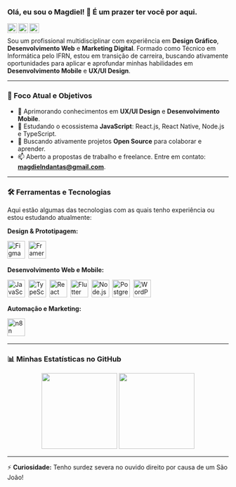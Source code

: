 ### Olá, eu sou o Magdiel! 👋 É um prazer ter você por aqui.

<a href="mailto:magdielndantas@gmail.com"><img align="left" alt="Gmail" width="22px" src="https://cdn.jsdelivr.net/npm/simple-icons@v3/icons/gmail.svg" /></a>
<a href="https://www.linkedin.com/in/magdielndantas/"><img align="left" alt="Linkedin" width="22px" src="https://cdn.jsdelivr.net/npm/simple-icons@v3/icons/linkedin.svg" /></a>
<a href="https://www.instagram.com/magdielndantas/"><img align="left" alt="Instagram" width="22px" src="https://cdn.jsdelivr.net/npm/simple-icons@v3/icons/instagram.svg" /></a>

<br />

Sou um profissional multidisciplinar com experiência em **Design Gráfico**, **Desenvolvimento Web** e **Marketing Digital**. Formado como Técnico em Informática pelo IFRN, estou em transição de carreira, buscando ativamente oportunidades para aplicar e aprofundar minhas habilidades em **Desenvolvimento Mobile** e **UX/UI Design**.

---

### 🎯 Foco Atual e Objetivos

* 🌱 Aprimorando conhecimentos em **UX/UI Design** e **Desenvolvimento Mobile**.
* 🚀 Estudando o ecossistema **JavaScript**: React.js, React Native, Node.js e TypeScript.
* 👯 Buscando ativamente projetos **Open Source** para colaborar e aprender.
* 📫 Aberto a propostas de trabalho e freelance. Entre em contato: **magdielndantas@gmail.com**.

---

### 🛠️ Ferramentas e Tecnologias

Aqui estão algumas das tecnologias com as quais tenho experiência ou estou estudando atualmente:

**Design & Prototipagem:**
<p>
  <img src="https://cdn.jsdelivr.net/npm/simple-icons@v3/icons/figma.svg" alt="Figma" width="40" height="40"/>&nbsp;
  <img src="https://cdn.jsdelivr.net/npm/simple-icons@v3/icons/framer.svg" alt="Framer" width="40" height="40"/>&nbsp;
</p>

**Desenvolvimento Web e Mobile:**
<p>
  <img src="https://cdn.jsdelivr.net/npm/simple-icons@v3/icons/javascript.svg" alt="JavaScript" width="40" height="40"/>&nbsp;
  <img src="https://cdn.jsdelivr.net/npm/simple-icons@v3/icons/typescript.svg" alt="TypeScript" width="40" height="40" />&nbsp;
  <img src="https://cdn.jsdelivr.net/npm/simple-icons@v3/icons/react.svg" alt="React" width="40" height="40"/>&nbsp;
  <img src="https://cdn.jsdelivr.net/npm/simple-icons@v3/icons/flutter.svg" alt="Flutter" width="40" height="40" />&nbsp;
  <img src="https://cdn.jsdelivr.net/npm/simple-icons@v3/icons/node-dot-js.svg" alt="Node.js" width="40" height="40"/>&nbsp;
  <img src="https://cdn.jsdelivr.net/npm/simple-icons@v3/icons/postgresql.svg" alt="PostgreSQL" width="40" height="40" />&nbsp;
  <img src="https://cdn.jsdelivr.net/npm/simple-icons@v3/icons/wordpress.svg" alt="WordPress" width="40" height="40"/>&nbsp;
</p>

**Automação e Marketing:**
<p>
  <img src="https://cdn.jsdelivr.net/npm/simple-icons@v3/icons/n8n.svg" alt="n8n" width="40" height="40"/>&nbsp;
  </p>

---

### 📊 Minhas Estatísticas no GitHub

<p align="center">
  <img height="172" src="https://github-readme-stats.vercel.app/api/top-langs/?username=magdielndantas&theme=graywhite&layout=compact&hide_border=true">
  <img height="172" src="https://github-readme-stats.vercel.app/api?username=magdielndantas&show_icons=true&theme=graywhite&hide_border=true">
</p>

---
⚡ **Curiosidade:** Tenho surdez severa no ouvido direito por causa de um São João!
